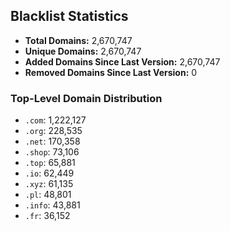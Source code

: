 ## Blacklist Statistics

- **Total Domains:** 2,670,747
- **Unique Domains:** 2,670,747
- **Added Domains Since Last Version:** 2,670,747
- **Removed Domains Since Last Version:** 0

### Top-Level Domain Distribution

-  `.com`: 1,222,127
-  `.org`: 228,535
-  `.net`: 170,358
-  `.shop`: 73,106
-  `.top`: 65,881
-  `.io`: 62,449
-  `.xyz`: 61,135
-  `.pl`: 48,801
-  `.info`: 43,881
-  `.fr`: 36,152

